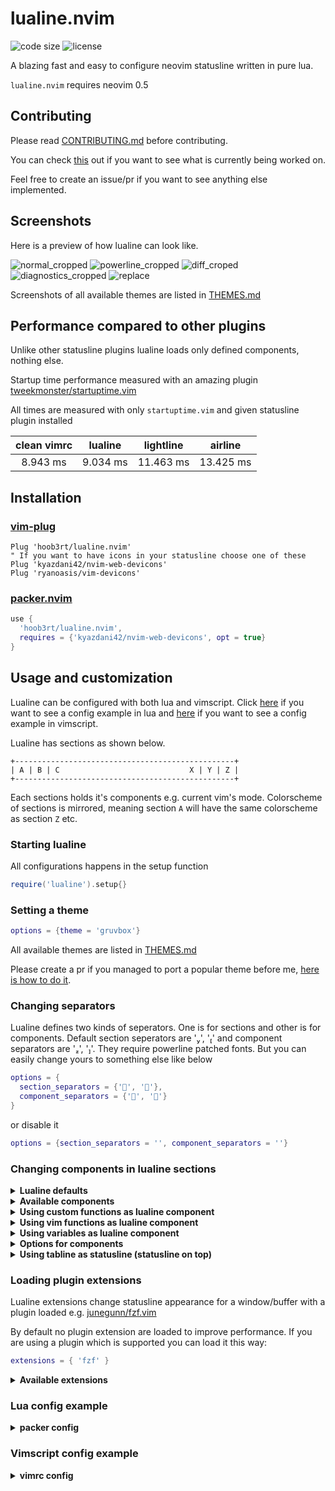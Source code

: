 # lualine.nvim
![code size](https://img.shields.io/github/languages/code-size/hoob3rt/lualine.nvim?style=flat-square)
![license](https://img.shields.io/github/license/hoob3rt/lualine.nvim?style=flat-square)

A blazing fast and easy to configure neovim statusline written in pure lua.

`lualine.nvim` requires neovim 0.5

## Contributing
Please read [CONTRIBUTING.md](./CONTRIBUTING.md) before contributing.

You can check [this](https://github.com/hoob3rt/lualine.nvim/projects/3) out if you want to see what is currently being worked on.

Feel free to create an issue/pr if you want to see anything else implemented.

## Screenshots
Here is a preview of how lualine can look like.

![normal_cropped](https://user-images.githubusercontent.com/41551030/108650373-bb025580-74bf-11eb-8682-2c09321dd18e.png)
![powerline_cropped](https://user-images.githubusercontent.com/41551030/108650377-bd64af80-74bf-11eb-9c55-fbfc51b39fe8.png)
![diff_croped](https://user-images.githubusercontent.com/41551030/108650378-be95dc80-74bf-11eb-9718-82b242ecdd54.png)
![diagnostics_cropped](https://user-images.githubusercontent.com/41551030/108650381-bfc70980-74bf-11eb-9245-85c48f0f154a.png)
![replace](https://user-images.githubusercontent.com/41551030/103467925-32372b00-4d54-11eb-88d6-6d39c46854d8.png)

Screenshots of all available themes are listed in [THEMES.md](./THEMES.md)

## Performance compared to other plugins
Unlike other statusline plugins lualine loads only defined components, nothing else.

Startup time performance measured with an amazing plugin [tweekmonster/startuptime.vim](https://github.com/tweekmonster/startuptime.vim)

All times are measured with only `startuptime.vim` and given statusline plugin installed

| clean vimrc    | lualine      | lightline    |  airline     |
| :------------: | :----------: | :----------: | :----------: |
|  8.943 ms      | 9.034 ms     |  11.463 ms   | 13.425 ms    |


## Installation
### [vim-plug](https://github.com/junegunn/vim-plug)
```vim
Plug 'hoob3rt/lualine.nvim'
" If you want to have icons in your statusline choose one of these
Plug 'kyazdani42/nvim-web-devicons'
Plug 'ryanoasis/vim-devicons'
```
### [packer.nvim](https://github.com/wbthomason/packer.nvim)
```lua
use {
  'hoob3rt/lualine.nvim',
  requires = {'kyazdani42/nvim-web-devicons', opt = true}
}
```

## Usage and customization
Lualine can be configured with both lua and vimscript.
Click [here](#lua-config-example) if you want to see a config example in lua and [here](#vimscript-config-example) if you want to see a config example in vimscript.

Lualine has sections as shown below.

```
+-------------------------------------------------+
| A | B | C                             X | Y | Z |
+-------------------------------------------------+
```

Each sections holds it's components e.g. current vim's mode.
Colorscheme of sections is mirrored, meaning section `A` will have the same colorscheme as section `Z` etc.

### Starting lualine
All configurations happens in the setup function
```lua
require('lualine').setup{}
```
### Setting a theme
```lua
options = {theme = 'gruvbox'}
```

All available themes are listed in [THEMES.md](./THEMES.md)

Please create a pr if you managed to port a popular theme before me, [here is how to do it](./CONTRIBUTING.md).

### Changing separators
Lualine defines two kinds of seperators. One is for sections and other is for components. Default section seperators are '', '' and component separators are '', ''.
They require powerline patched fonts. But you can easily change yours to something else like below

```lua
options = {
  section_separators = {'', ''},
  component_separators = {'', ''}
}
```

or disable it

```lua
options = {section_separators = '', component_separators = ''}
```

### Changing components in lualine sections

<details>
<summary><b>Lualine defaults</b></summary>

```lua
sections = {
  lualine_a = {'mode'},
  lualine_b = {'branch'},
  lualine_c = {'filename'},
  lualine_x = {'encoding', 'fileformat', 'filetype'},
  lualine_y = {'progress'},
  lualine_z = {'location'}
},
inactive_sections = {
  lualine_a = {},
  lualine_b = {},
  lualine_c = {'filename'},
  lualine_x = {'location'},
  lualine_y = {},
  lualine_z = {}
}
```

</details>

<details>
<summary><b>Available components</b></summary>

* branch (git branch)
* diagnostics (diagnostics count from your prefered source)
* encoding (file encoding)
* fileformat (file format)
* filename
* filetype
* hostname
* location (location in file in line:column format)
* mode (vim mode)
* progress (%progress in file)
* diff (git diff status)

</details>

<details>
<summary><b>Using custom functions as lualine component</b></summary>

You can define a custom function as a lualine component

```lua
local function hello()
  return [[hello world]]
end
sections = {lualine_a = {hello}}
```

</details>

<details>

<summary><b>Using vim functions as lualine component</b></summary>

You can use vim functions as a lualine component

```lua
sections = {lualine_a = {'FugitiveHead'}}
```

</details>

<details>
<summary><b>Using variables as lualine component</b></summary>

You can use variables from vim and lua globals as a lualine component
Variables from g:, v:, t:, w:, b:, o, go:, vo:, to:, wo:, bo: scopes
can be used. Scopes ending with o are options usualy accessed with `&` in vimscript

```lua
sections = {lualine_a = {'g:coc_status', 'bo:filetype'}}
```

</details>

<details>
<summary><b>Options for components</b></summary>

### Available options:

#### Global options

Global options change behaviour of all suported components.
All of these options can also be specifically set to all supported components, full example below.

##### Available global options
Option   | Default | Behaviour  | Supported components
:------: | :------: | :----------: | :-----:
icons_enabled      | true     |  Displays icons on components You should have nerd-fonts supported fonts to see icons properly. | branch, fileformat, filetype, location, diagnostics
padding | 1 | Adds padding to the left and right of components | all
left_padding | 1 | Adds padding to the left of components | all
right_padding | 1 | Adds padding to the right of components | all
upper | false | Changes components to be uppercase | all
lower | false | Changes components to be lowercase | all
format | nil | Takes a function . The funtion gets the result of component as argument and it's return value is displayed. So this function can parse and format the output as user wants. | all
##### Global options example
```lua
options = {icons_enabled = true}
```

#### Component specific options
As mentioned above, all global options can be applied to specific components.
However there are some options which are component-only (you cannot set them as globals)
Option   | Default | Behaviour
:------: | :------: | :----:
icon | Differs for each component | Displays an icon in front of the component
color | nil | Sets custom color for the component in this format<br></br>`color = {fg = '#rrggbb', bg= '#rrggbb', gui='style'}`<br></br>The fields of color table are optional and default to theme

In addition, some components have unique options.

* `diagnostics` component options

Option   | Default | Behaviour | Format
:------: | :------: | :----: | :---:
sources | `nil` | displays diagnostic count from defined source | array containing one or many string from set `{'nvim_lsp', 'coc', 'ale', 'vim_lsp'}`
sections | `{'error', 'warn', 'info'}` | displays diagnostics of defined severity | array containing one or many string from set `{'error', 'warn', 'info'}`
color_error | `DiffDelete` foreground color | changes diagnostic's error section foreground color | color in `#rrggbb` format
color_warn | `DiffText` foreground color | changes diagnostic's warn section foreground color | color in `#rrggbb` format
color_info | `Normal` foreground color | changes diagnostic's info section foreground color | color in `#rrggbb` format
symbols | `{error = ' ', warn = ' ', info = ' '}` or `{error = 'E:', warn = 'W:', info = 'I:'}` | changes diagnostic's info section foreground color | table containing one or more symbols for levels |

* `filename` component options

Option   | Default | Behaviour
:------: | :------: | :----:
file_status | true | Displays file status (readonly status, modified status)
full_path | false | Displays relative path if set to `true`, absolute path if set to `false`
shorten | true | if `full_path` is true and `shorten` is `false` it shortens absolute path `aaa/bbb/ccc/file` to `a/b/c/file`

* `diff` component options

Option   | Default | Behaviour | Format
:------: | :------: | :----: | :---:
colored | true | displays diff status in color if set to `true` |
color_added | `DiffAdd` foreground color | changes diff's added section foreground color | color in `#rrggbb` format
color_modified | `DiffChange` foreground color | changes diff's changed section foreground color | color in `#rrggbb` format
color_removed | `DiffDelete` foreground color | changes diff's removed section foreground color | color in `#rrggbb` format
symbols | `{added = '+', modified = '~', removed = '-'}` | changes diff's symbols | table containing on or more symbols |


##### Component options example
```lua
sections = {
  lualine_b = {
    {'branch', icon = '', upper = true, color = {fg = '#00aa22'}}, {
      'filename',
      full_name = true,
      shorten = true,
      format = function(name)
        -- Capitalize first charecter of filename to capital.
        local path, fname = name:match('(.*/)(.*)')
        if not path then
          path = '';
          fname = name
        end
        return path .. fname:sub(1, 1):upper() .. fname:sub(2, #fname)
      end
    }
  }
}
```

</details>

<details>
<summary><b>Using tabline as statusline (statusline on top)</b></summary>
You can use lualine to display components in tabline.
The sections, configurations and highlights are same as statusline.

```lua
tabline = {
  lualine_a = {},
  lualine_b = {'branch'},
  lualine_c = {'filename'},
  lualine_x = {},
  lualine_y = {},
  lualine_z = {}
}
```
This will show branch and filename component in top of neovim inside tabline .


You can also completely move your statuline to tabline by configuring lualine.tabline
instead of lualine.sections & lualine.inactive_sections and setting them to empty
```lua
tabline = {
......
  },
sections = {},
inactive_sections = {},
```
</details>

### Loading plugin extensions
Lualine extensions change statusline appearance for a window/buffer with a plugin loaded e.g. [junegunn/fzf.vim](https://github.com/junegunn/fzf.vim)

By default no plugin extension are loaded to improve performance. If you are using a plugin which is supported you can load it this way:
```lua
extensions = { 'fzf' }
```

<details>
<summary><b>Available extensions</b></summary>

* fugitive
* fzf
* nerdtree
* chadtree
* nvim-tree

</details>

### Lua config example

<details>
<summary><b>packer config</b></summary>

```lua
  use {
    'hoob3rt/lualine.nvim',
    requires = {'kyazdani42/nvim-web-devicons', opt = true},
    config = function()
      require('lualine').setup{
        options = {
          theme = 'gruvbox',
          section_separators = {'', ''},
          component_separators = {'', ''},
          icons_enabled = true,
        },
        sections = {
          lualine_a = { {'mode', upper = true} },
          lualine_b = { {'branch', icon = ''} },
          lualine_c = { {'filename', file_status = true} },
          lualine_x = { 'encoding', 'fileformat', 'filetype' },
          lualine_y = { 'progress' },
          lualine_z = { 'location'  },
        },
        inactive_sections = {
          lualine_a = {  },
          lualine_b = {  },
          lualine_c = { 'filename' },
          lualine_x = { 'location' },
          lualine_y = {  },
          lualine_z = {   }
        },
        extensions = { 'fzf' }
      }
    end
  }
```

</details>

### Vimscript config example

<details>
<summary><b>vimrc config</b></summary>

```vim
let g:lualine = {
    \'options' : {
    \  'theme' : 'gruvbox',
    \  'section_separators' : ['', ''],
    \  'component_separators' : ['', ''],
    \  'icons_enabled' : v:true,
    \},
    \'sections' : {
    \  'lualine_a' : [ ['mode', {'upper': v:true,},], ],
    \  'lualine_b' : [ ['branch', {'icon': '',}, ], ],
    \  'lualine_c' : [ ['filename', {'file_status': v:true,},], ],
    \  'lualine_x' : [ 'encoding', 'fileformat', 'filetype' ],
    \  'lualine_y' : [ 'progress' ],
    \  'lualine_z' : [ 'location'  ],
    \},
    \'inactive_sections' : {
    \  'lualine_a' : [  ],
    \  'lualine_b' : [  ],
    \  'lualine_c' : [ 'filename' ],
    \  'lualine_x' : [ 'location' ],
    \  'lualine_y' : [  ],
    \  'lualine_z' : [  ],
    \},
    \'extensions' : [ 'fzf' ],
    \}
lua require("lualine").setup()
```
</details>
